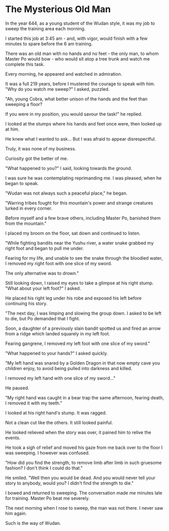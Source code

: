 # The Mysterious Old Man

In the year 644, as a young student of the Wudan style, it was my job to sweep the training area each morning.

I started this job at 3:45 am - and, with vigor, would finish with a few minutes to spare before the 6 am training.

There was an old man with no hands and no feet - the only man, to whom Master Po would bow - who would sit atop a tree trunk and watch me complete this task.

Every morning, he appeared and watched in admiration.

It was a full 219 years, before I mustered the courage to speak with him. "Why do you watch me sweep?" I asked, puzzled.

"Ah, young Cobra, what better unison of the hands and the feet than sweeping a floor?&#x20;

If you were in my position, you would savour the task!" he replied.

I looked at the stumps where his hands and feet once were, then looked up at him.&#x20;

He knew what I wanted to ask... But I was afraid to appear disrespectful.

Truly, it was none of my business.&#x20;

Curiosity got the better of me.&#x20;

"What happened to you?" I said, looking towards the ground.

I was sure he was contemplating reprimanding me. I was pleased, when he began to speak.

"Wudan was not always such a peaceful place," he began.

"Warring tribes fought for this mountain's power and strange creatures lurked in every corner.

Before myself and a few brave others, including Master Po, banished them from the mountain."

I placed my broom on the floor, sat down and continued to listen.

"While fighting bandits near the Yushu river, a water snake grabbed my right foot and began to pull me under.

Fearing for my life, and unable to see the snake through the bloodied water, I removed my right foot with one slice of my sword.

The only alternative was to drown."

Still looking down, I raised my eyes to take a glimpse at his right stump. "What about your left foot?" I asked.

He placed his right leg under his robe and exposed his left before continuing his story.

"The next day, I was limping and slowing the group down. I asked to be left to die, but Po demanded that I fight.

Soon, a daughter of a previously slain bandit spotted us and fired an arrow from a ridge which landed squarely in my left foot.

Fearing gangrene, I removed my left foot with one slice of my sword."

"What happened to your hands?" I asked quickly.

"My left hand was snared by a Golden Dragon in that now empty cave you children enjoy, to avoid being pulled into darkness and killed.&#x20;

I removed my left hand with one slice of my sword..."

He paused.&#x20;

"My right hand was caught in a bear trap the same afternoon, fearing death, I removed it with my teeth."

I looked at his right hand's stump. It was ragged.&#x20;

Not a clean cut like the others. It still looked painful.&#x20;

He looked relieved when the story was over, it pained him to relive the events.

He took a sigh of relief and moved his gaze from me back over to the floor I was sweeping. I however was confused.

"How did you find the strength, to remove limb after limb in such gruesome fashion? I don't think I could do that."

He smiled. "Well then you would be dead. And you would never tell your story to anybody, would you? I didn't find the strength to die."

I bowed and returned to sweeping. The conversation made me minutes late for training. Master Po beat me severely.‍

The next morning when I rose to sweep, the man was not there. I never saw him again.

&#x20;

Such is the way of Wudan.
